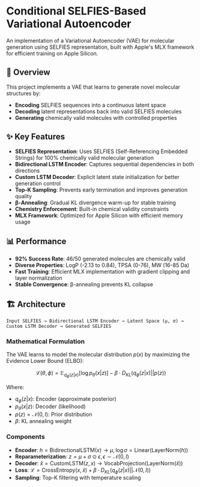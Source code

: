 # Conditional SELFIES-Based Variational Autoencoder

An implementation of a Variational Autoencoder (VAE) for molecular generation using SELFIES representation, built with Apple's MLX framework for efficient training on Apple Silicon.

## 🧬 Overview

This project implements a VAE that learns to generate novel molecular structures by:
- **Encoding** SELFIES sequences into a continuous latent space
- **Decoding** latent representations back into valid SELFIES molecules
- **Generating** chemically valid molecules with controlled properties

## ✨ Key Features

- **SELFIES Representation**: Uses SELFIES (Self-Referencing Embedded Strings) for 100% chemically valid molecular generation
- **Bidirectional LSTM Encoder**: Captures sequential dependencies in both directions
- **Custom LSTM Decoder**: Explicit latent state initialization for better generation control
- **Top-K Sampling**: Prevents early termination and improves generation quality
- **β-Annealing**: Gradual KL divergence warm-up for stable training
- **Chemistry Enforcement**: Built-in chemical validity constraints
- **MLX Framework**: Optimized for Apple Silicon with efficient memory usage

## 📊 Performance

- **92% Success Rate**: 46/50 generated molecules are chemically valid
- **Diverse Properties**: LogP (-2.13 to 0.84), TPSA (0-76), MW (16-85 Da)
- **Fast Training**: Efficient MLX implementation with gradient clipping and layer normalization
- **Stable Convergence**: β-annealing prevents KL collapse

## 🏗️ Architecture

```
Input SELFIES → Bidirectional LSTM Encoder → Latent Space (μ, σ) → Custom LSTM Decoder → Generated SELFIES
```

### Mathematical Formulation

The VAE learns to model the molecular distribution $p(x)$ by maximizing the Evidence Lower Bound (ELBO):

$$\mathcal{L}(\theta, \phi) = \mathbb{E}_{q_\phi(z|x)}[\log p_\theta(x|z)] - \beta \cdot D_{KL}(q_\phi(z|x) || p(z))$$

Where:
- $q_\phi(z|x)$: Encoder (approximate posterior)
- $p_\theta(x|z)$: Decoder (likelihood)
- $p(z) = \mathcal{N}(0, I)$: Prior distribution
- $\beta$: KL annealing weight

### Components

- **Encoder**: $h = \text{BidirectionalLSTM}(x) \rightarrow \mu, \log\sigma = \text{Linear}(\text{LayerNorm}(h))$
- **Reparameterization**: $z = \mu + \sigma \odot \epsilon, \epsilon \sim \mathcal{N}(0, I)$
- **Decoder**: $\hat{x} = \text{CustomLSTM}(z, x) \rightarrow \text{VocabProjection}(\text{LayerNorm}(\hat{x}))$
- **Loss**: $\mathcal{L} = \text{CrossEntropy}(x, \hat{x}) + \beta \cdot D_{KL}(q_\phi(z|x) || \mathcal{N}(0, I))$
- **Sampling**: Top-K filtering with temperature scaling
